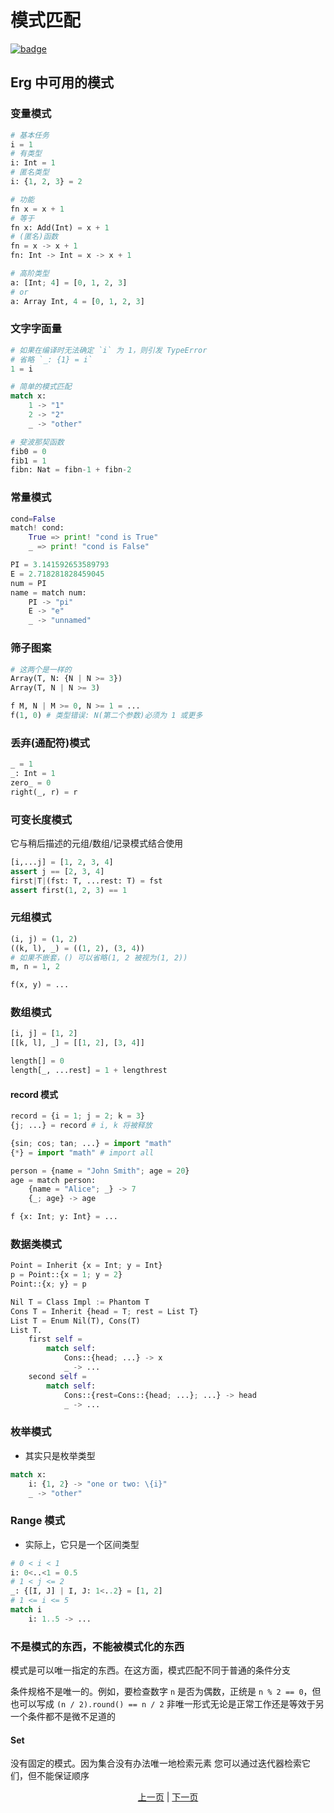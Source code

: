 # 模式匹配

[![badge](https://img.shields.io/endpoint.svg?url=https%3A%2F%2Fgezf7g7pd5.execute-api.ap-northeast-1.amazonaws.com%2Fdefault%2Fsource_up_to_date%3Fowner%3Derg-lang%26repos%3Derg%26ref%3Dmain%26path%3Ddoc/EN/syntax/26_pattern_matching.md%26commit_hash%3D06f8edc9e2c0cee34f6396fd7c64ec834ffb5352)](https://gezf7g7pd5.execute-api.ap-northeast-1.amazonaws.com/default/source_up_to_date?owner=erg-lang&repos=erg&ref=main&path=doc/EN/syntax/26_pattern_matching.md&commit_hash=06f8edc9e2c0cee34f6396fd7c64ec834ffb5352)

## Erg 中可用的模式

### 变量模式

```python
# 基本任务
i = 1
# 有类型
i: Int = 1
# 匿名类型
i: {1, 2, 3} = 2

# 功能
fn x = x + 1
# 等于
fn x: Add(Int) = x + 1
# (匿名)函数
fn = x -> x + 1
fn: Int -> Int = x -> x + 1

# 高阶类型
a: [Int; 4] = [0, 1, 2, 3]
# or
a: Array Int, 4 = [0, 1, 2, 3]
```

### 文字字面量

```python
# 如果在编译时无法确定 `i` 为 1，则引发 TypeError
# 省略 `_: {1} = i`
1 = i

# 简单的模式匹配
match x:
    1 -> "1"
    2 -> "2"
    _ -> "other"

# 斐波那契函数
fib0 = 0
fib1 = 1
fibn: Nat = fibn-1 + fibn-2
```

### 常量模式

```python
cond=False
match! cond:
    True => print! "cond is True"
    _ => print! "cond is False"

PI = 3.141592653589793
E = 2.718281828459045
num = PI
name = match num:
    PI -> "pi"
    E -> "e"
    _ -> "unnamed"
```

### 筛子图案

```python
# 这两个是一样的
Array(T, N: {N | N >= 3})
Array(T, N | N >= 3)

f M, N | M >= 0, N >= 1 = ...
f(1, 0) # 类型错误: N(第二个参数)必须为 1 或更多
```

### 丢弃(通配符)模式

```python
_ = 1
_: Int = 1
zero_ = 0
right(_, r) = r
```

### 可变长度模式

它与稍后描述的元组/数组/记录模式结合使用

```python
[i,...j] = [1, 2, 3, 4]
assert j == [2, 3, 4]
first|T|(fst: T, ...rest: T) = fst
assert first(1, 2, 3) == 1
```

### 元组模式

```python
(i, j) = (1, 2)
((k, l), _) = ((1, 2), (3, 4))
# 如果不嵌套，() 可以省略(1, 2 被视为(1, 2))
m, n = 1, 2

f(x, y) = ...
```

### 数组模式

```python
[i, j] = [1, 2]
[[k, l], _] = [[1, 2], [3, 4]]

length[] = 0
length[_, ...rest] = 1 + lengthrest
```

#### record 模式

```python
record = {i = 1; j = 2; k = 3}
{j; ...} = record # i, k 将被释放

{sin; cos; tan; ...} = import "math"
{*} = import "math" # import all

person = {name = "John Smith"; age = 20}
age = match person:
    {name = "Alice"; _} -> 7
    {_; age} -> age

f {x: Int; y: Int} = ...
```

### 数据类模式

```python
Point = Inherit {x = Int; y = Int}
p = Point::{x = 1; y = 2}
Point::{x; y} = p

Nil T = Class Impl := Phantom T
Cons T = Inherit {head = T; rest = List T}
List T = Enum Nil(T), Cons(T)
List T.
    first self =
        match self:
            Cons::{head; ...} -> x
            _ -> ...
    second self =
        match self:
            Cons::{rest=Cons::{head; ...}; ...} -> head
            _ -> ...
```

### 枚举模式

* 其实只是枚举类型

```python
match x:
    i: {1, 2} -> "one or two: \{i}"
    _ -> "other"
```

### Range 模式

* 实际上，它只是一个区间类型

```python
# 0 < i < 1
i: 0<..<1 = 0.5
# 1 < j <= 2
_: {[I, J] | I, J: 1<..2} = [1, 2]
# 1 <= i <= 5
match i
    i: 1..5 -> ...
```

### 不是模式的东西，不能被模式化的东西

模式是可以唯一指定的东西。在这方面，模式匹配不同于普通的条件分支

条件规格不是唯一的。例如，要检查数字 `n` 是否为偶数，正统是 `n % 2 == 0`，但也可以写成 `(n / 2).round() == n / 2`
非唯一形式无论是正常工作还是等效于另一个条件都不是微不足道的

#### Set

没有固定的模式。因为集合没有办法唯一地检索元素
您可以通过迭代器检索它们，但不能保证顺序

<p align='center'>
    <a href='./25_object_system.md'>上一页</a> | <a href='./27_comprehension.md'>下一页</a>
</p>
